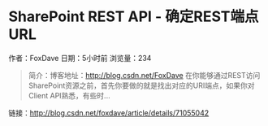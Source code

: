 # SharePoint REST API - 确定REST端点URL
作者：FoxDave
日期：5小时前
浏览量：234
> 简介：博客地址：http://blog.csdn.net/FoxDave
在你能够通过REST访问SharePoint资源之前，首先你要做的就是找出对应的URI端点，如果你对Client API熟悉，有些时...

 链接：http://blog.csdn.net/foxdave/article/details/71055042
